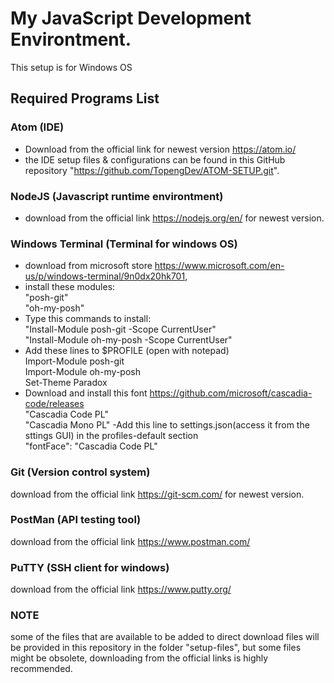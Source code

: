 # My JavaScript Development Environtment.

This setup is for Windows OS

## Required Programs List

### Atom (IDE) 
- Download from the official link for newest version https://atom.io/ 
- the IDE setup files & configurations can be found in this GitHub repository "https://github.com/TopengDev/ATOM-SETUP.git".
### NodeJS (Javascript runtime environtment)
- download from the official link https://nodejs.org/en/ for newest version.
### Windows Terminal (Terminal for windows OS)
- download from microsoft store https://www.microsoft.com/en-us/p/windows-terminal/9n0dx20hk701,
- install these modules:  
"posh-git"  
"oh-my-posh"
- Type this commands to install:  
"Install-Module posh-git -Scope CurrentUser"  
"Install-Module oh-my-posh -Scope CurrentUser"
- Add these lines to $PROFILE (open with notepad)  
Import-Module posh-git  
Import-Module oh-my-posh  
Set-Theme Paradox
- Download and install this font https://github.com/microsoft/cascadia-code/releases  
"Cascadia Code PL"  
"Cascadia Mono PL"
-Add this line to settings.json(access it from the sttings GUI) in the profiles-default section  
"fontFace": "Cascadia Code PL"
### Git (Version control system) 
download from the official link https://git-scm.com/ for newest version.
### PostMan (API testing tool) 
download from the official link https://www.postman.com/
### PuTTY (SSH client for windows) 
download from the official link https://www.putty.org/


### NOTE
some of the files that are available to be added to direct download files will be provided in this repository in the folder "setup-files", but some files might be obsolete, downloading from the official links is highly recommended.
